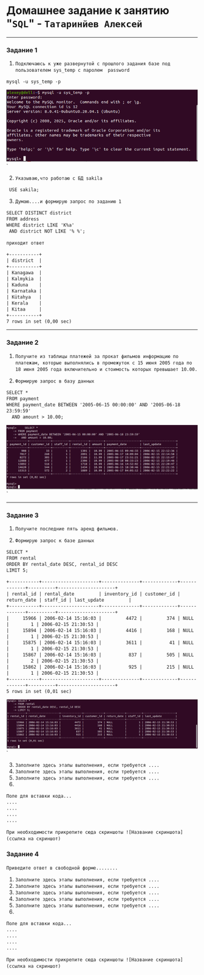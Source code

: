 # Домашнее задание к занятию "`SQL`" - `Татаринйев Алексей`



---

### Задание 1


1. `Подключаюсь к уже развернутой с прошлого задания базе под пользователем sys_temp с паролем  password`

```
mysql -u sys_temp -p
```
![0](https://github.com/Foxbeerxxx/SQL1/blob/main/img/img0.png)`

2. `Указываю,что работаю с БД sakila`

```
 USE sakila; 
```
3. `Думаю....и формирую запрос по заданию 1`
```
SELECT DISTINCT district
FROM address
WHERE district LIKE 'K%a'
 AND district NOT LIKE '% %';
```   
`приходит ответ `
```
+-----------+
| district  |
+-----------+
| Kanagawa  |
| Kalmykia  |
| Kaduna    |
| Karnataka |
| Kütahya   |
| Kerala    |
| Kitaa     |
+-----------+
7 rows in set (0,00 sec)
```



---

### Задание 2



1. `Получите из таблицы платежей за прокат фильмов информацию по платежам, которые выполнялись в промежуток с 15 июня 2005 года по 18 июня 2005 года включительно и стоимость которых превышает 10.00.`

2. `Формирую запрос в базу данных`
```
SELECT *
FROM payment
WHERE payment_date BETWEEN '2005-06-15 00:00:00' AND '2005-06-18 23:59:59'
  AND amount > 10.00;

```
![2](https://github.com/Foxbeerxxx/SQL1/blob/main/img/img2.png)`

---

### Задание 3


1. `Получите последние пять аренд фильмов.`

2. `Формирую запрос к базе данных`
```
SELECT *
FROM rental
ORDER BY rental_date DESC, rental_id DESC
LIMIT 5;

```

```
+-----------+---------------------+--------------+-------------+-------------+----------+---------------------+
| rental_id | rental_date         | inventory_id | customer_id | return_date | staff_id | last_update         |
+-----------+---------------------+--------------+-------------+-------------+----------+---------------------+
|     15966 | 2006-02-14 15:16:03 |         4472 |         374 | NULL        |        1 | 2006-02-15 21:30:53 |
|     15894 | 2006-02-14 15:16:03 |         4416 |         168 | NULL        |        1 | 2006-02-15 21:30:53 |
|     15875 | 2006-02-14 15:16:03 |         3611 |          41 | NULL        |        1 | 2006-02-15 21:30:53 |
|     15867 | 2006-02-14 15:16:03 |          837 |         505 | NULL        |        2 | 2006-02-15 21:30:53 |
|     15862 | 2006-02-14 15:16:03 |          925 |         215 | NULL        |        1 | 2006-02-15 21:30:53 |
+-----------+---------------------+--------------+-------------+-------------+----------+---------------------+
5 rows in set (0,01 sec)

```
![3](https://github.com/Foxbeerxxx/SQL1/blob/main/img/img3.png)`


3. `Заполните здесь этапы выполнения, если требуется ....`
4. `Заполните здесь этапы выполнения, если требуется ....`
5. `Заполните здесь этапы выполнения, если требуется ....`
6. 

```
Поле для вставки кода...
....
....
....
....
```

`При необходимости прикрепитe сюда скриншоты
![Название скриншота](ссылка на скриншот)`

### Задание 4

`Приведите ответ в свободной форме........`

1. `Заполните здесь этапы выполнения, если требуется ....`
2. `Заполните здесь этапы выполнения, если требуется ....`
3. `Заполните здесь этапы выполнения, если требуется ....`
4. `Заполните здесь этапы выполнения, если требуется ....`
5. `Заполните здесь этапы выполнения, если требуется ....`
6. 

```
Поле для вставки кода...
....
....
....
....
```

`При необходимости прикрепитe сюда скриншоты
![Название скриншота](ссылка на скриншот)`
